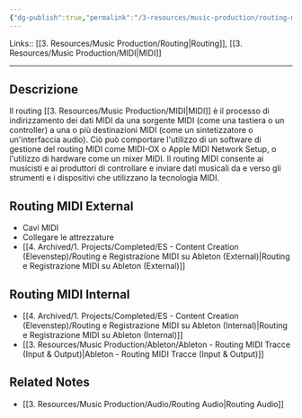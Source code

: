 ```yaml
---
{"dg-publish":true,"permalink":"/3-resources/music-production/routing-midi/"}
---
```


Links:: [[3. Resources/Music Production/Routing\|Routing]], [[3. Resources/Music Production/MIDI\|MIDI]]

---
## Descrizione

Il routing [[3. Resources/Music Production/MIDI\|MIDI]] è il processo di indirizzamento dei dati MIDI da una sorgente MIDI (come una tastiera o un controller) a una o più destinazioni MIDI (come un sintetizzatore o un'interfaccia audio). Ciò può comportare l'utilizzo di un software di gestione del routing MIDI come MIDI-OX o Apple MIDI Network Setup, o l'utilizzo di hardware come un mixer MIDI. Il routing MIDI consente ai musicisti e ai produttori di controllare e inviare dati musicali da e verso gli strumenti e i dispositivi che utilizzano la tecnologia MIDI.

## Routing MIDI External

- Cavi MIDI
- Collegare le attrezzature
- [[4. Archived/1. Projects/Completed/ES - Content Creation (Elevenstep)/Routing e Registrazione MIDI su Ableton (External)\|Routing e Registrazione MIDI su Ableton (External)]]


## Routing MIDI Internal

- [[4. Archived/1. Projects/Completed/ES - Content Creation (Elevenstep)/Routing e Registrazione MIDI su Ableton (Internal)\|Routing e Registrazione MIDI su Ableton (Internal)]]
- [[3. Resources/Music Production/Ableton/Ableton - Routing MIDI Tracce (Input & Output)\|Ableton - Routing MIDI Tracce (Input & Output)]]


## Related Notes

- [[3. Resources/Music Production/Audio/Routing Audio\|Routing Audio]]

